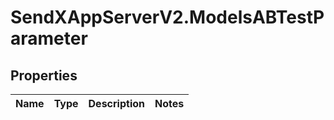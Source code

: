 # SendXAppServerV2.ModelsABTestParameter

## Properties
Name | Type | Description | Notes
------------ | ------------- | ------------- | -------------


